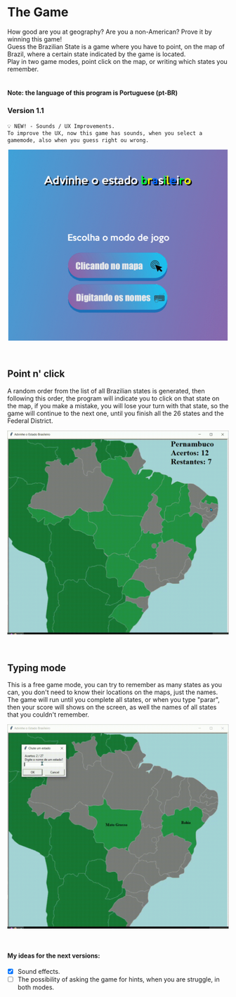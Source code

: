 # The Game
How good are you at geography? Are you a non-American? Prove it by winning this game!
<br>
Guess the Brazilian State is a game where you have to point, on the map of Brazil, where a certain state indicated by the game is located.<br>
Play in two game modes, point click on the map, or writing which states you remember.
<br><br>

#### Note: the language of this program is Portuguese (pt-BR)


### Version 1.1
```
💡 NEW! - Sounds / UX Improvements.
To improve the UX, now this game has sounds, when you select a gamemode, also when you guess right ou wrong.
```

<p align="center">
<img src="https://raw.githubusercontent.com/micaelmz/micaelmz/main/images/guess-the-brazilian-state/main-screen.png"  width="500"/>
</p>

<br>

## Point n' click

A random order from the list of all Brazilian states is generated, then following this order, the program will indicate you to click on that state on the map, if you make a mistake, you will lose your turn with that state, so the game will continue to the next one, until you finish all the 26 states and the Federal District.

<p align="center">
<img src="https://raw.githubusercontent.com/micaelmz/micaelmz/main/images/guess-the-brazilian-state/guess-the-brazilian-state-sample.gif"  width="750" />
</p>

<br>

## Typing mode

This is a free game mode, you can try to remember as many states as you can, you don't need to know their locations on the maps, just the names. <br>
The game will run until you complete all states, or when you type "parar", then your score will shows on the screen, as well the names of all states that you couldn't remember.

<p align="center">
<img src="https://raw.githubusercontent.com/micaelmz/micaelmz/main/images/guess-the-brazilian-state/type-sample.gif"  width="750"  alt="Type Mode"/>
</p>

<br>

#### My ideas for the next versions:
- [x] Sound effects.
- [ ] The possibility of asking the game for hints, when you are struggle, in both modes.

<br>
